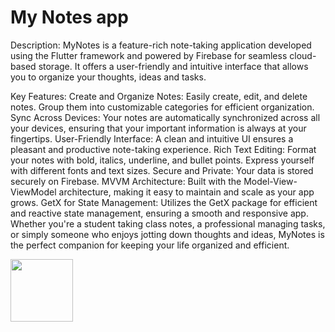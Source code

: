 # My Notes app
Description:
MyNotes is a feature-rich note-taking application developed using the Flutter framework and powered by Firebase for seamless cloud-based storage. It offers a user-friendly and intuitive interface that allows you to organize your thoughts, ideas and tasks.

Key Features:
Create and Organize Notes: Easily create, edit, and delete notes. Group them into customizable categories for efficient organization.
Sync Across Devices: Your notes are automatically synchronized across all your devices, ensuring that your important information is always at your fingertips. User-Friendly Interface: A clean and intuitive UI ensures a pleasant and productive note-taking experience.
Rich Text Editing: Format your notes with bold, italics, underline, and bullet points. Express yourself with different fonts and text sizes.
Secure and Private: Your data is stored securely on Firebase.
MVVM Architecture: Built with the Model-View-ViewModel architecture, making it easy to maintain and scale as your app grows.
GetX for State Management: Utilizes the GetX package for efficient and reactive state management, ensuring a smooth and responsive app. Whether you're a student taking class notes, a professional managing tasks, or simply someone who enjoys jotting down thoughts and ideas, MyNotes is the perfect companion for keeping your life organized and efficient.

<img src=" ![WhatsApp Image 2023-09-09 at 11 47 50 AM](https://github.com/MuhammadAligithub7/My_Notes/assets/90595554/4d9bd69a-4996-44b1-822a-eb31b682621a) " width="100" height="100">
